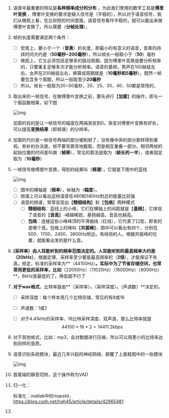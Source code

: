 1. 语音中最重要的特征是**各种频率成分的分布** ，为此我们使用的数学工具是**傅里叶变换** ，傅里叶变换的要求是输入信号是（平稳的），所以对于语音信号，我们从微观上看，在比较短的时间里面，语音信号看作平稳的，就可以截出来做傅里叶变换了。所以需要（**分帧处理**）。
2. 帧的长度需要满足两个条件：
   - [ ] 宏观上，要小于一个（**音素**）的长度，即最小的有意义的语音，音素的持续时间大约是（**50毫秒~200毫秒**），所以帧长一般取小于（**50**）毫秒
   - [ ] 微观上，它又必须包括足够多的振动周期，因为傅里叶变换是要分析频率的，只要重复足够多次才能分析频率。语音的基频，男声在100赫兹左右，女声在200赫兹左右，换算成周期就是（**10毫秒和5毫秒**）。既然一帧要包含多个周期，所以一般取至少**20毫秒**
   - [ ] 所以。帧长一般取为20~50毫秒，20、25、30、40、50都是常用的，

3. 取出来的一帧信号，在做傅里叶变换之前，要先进行【**加窗**】的操作，即与一个窗函数相乘，如下图

   ![img](https://pic1.zhimg.com/80/v2-29273fde835815754c6e7369f463aa10_hd.png)

   加窗的目的是让一帧信号的幅度在两端渐变到0。渐变对傅里叶变换有好处，可以提高**变换结果**（即频谱）的分辨率。

4. 加窗的代价是一帧信号两端的部分被削弱了，没有像中央的部分那样得到重视。弥补的办法是，帧不要背靠背地截取，而是相互重叠一部分。相邻两帧的起始位置的时间差叫做（**帧移**），常见的取法是取为（**帧长的一半**），或者固定取为（**10毫秒**）

5. 一帧信号做傅里叶变换，得到的结果叫（**频谱**），它就是下图中的蓝线

   ![img](https://pic1.zhimg.com/80/v2-05197addda7c2019a388f5b7e9e94f04_hd.png)

   - [ ]  图中的横轴是（**频率**），纵轴为（**幅度**）。
   - [ ] 频谱上可以看出这帧语音在480和580Hz附近的能量比较强
   - [ ] 语音的频谱，常常呈现出【**精细结构**】和【**包络**】两种模式
     - [ ] **精细结构**：蓝线上的小峰，它们在横轴上的间距就是【**基频**】，它体现了语音的【**音高**】-峰越稀疏，基频越高，音高也越高。
     - [ ] **包络**：连接这些小峰峰顶的平滑曲线（红线），它代表了口型，即发的是哪个音。包络上的峰叫【**共振峰**】，图中可以看出有四个，分别在500、1700、2450、3800Hz附近。有经验的人，根据共振峰的位置，就能看出发的是什么音。

6. **(采样率）**由人耳能听到的频率范围决定的。人耳能听到的最高频率大约是**（20kHz）**，根据定理，采样率至少要是最高频率的（**2倍**），才能保证不失真。规定，标准的采样率为**（44100Hz）**。实际中为了节省存储空间，也常常用更低的采样率，比如**（22050Hz）（11025Hz）（16000Hz）（8000Hz）**。8kHz是最低的了，再低就不行了

7. **对于wav格式**，比特率是由**（采样率）**、**（采样深度）**、**（声道数）**决定的。

   - [ ] 采样深度：每个样本用几个比特存储，常见的有8或16

   - [ ] 声道数：1或2

   - [ ] 对于4.41kHz的采样率、16比特采样深度、双声道，那么比特率就是
     $$
     44100 * 16 * 2 = 14411.2kbps
     $$



8. 对于其他格式，比如：mp3，会对数据进行压缩，所以可以用更小的比特率达到同样的音质。

9. 语音识别系统模块，最近几年兴起的神经网络，颠覆了上面框图中的一些模块

   ![img](https://pic3.zhimg.com/80/v2-bedbc1fceaeab88133f1b9294c224ef4_hd.jpg)

10. 首尾端的静音切除，这个操作称为VAD

11. 归一化：

    标准化：matlab中的mapstd，<https://blog.csdn.net/hqh45/article/details/42965481>

12. 